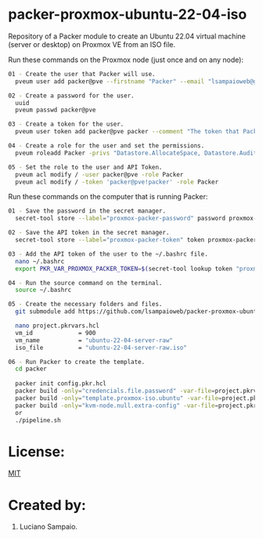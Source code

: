 # packer-proxmox-ubuntu-22-04-iso
Repository of a Packer module to create an Ubuntu 22.04 virtual machine (server or desktop) on Proxmox VE from an ISO file.

Run these commands on the Proxmox node (just once and on any node):
```bash
01 - Create the user that Packer will use.
  pveum user add packer@pve --firstname "Packer" --email "lsampaioweb@gmail.com" --comment "The user that Packer will use."

02 - Create a password for the user.
  uuid
  pveum passwd packer@pve

03 - Create a token for the user.
  pveum user token add packer@pve packer --comment "The token that Packer will use."

04 - Create a role for the user and set the permissions.
  pveum roleadd Packer -privs "Datastore.AllocateSpace, Datastore.Audit, Group.Allocate, Pool.Audit, Pool.Allocate, Sys.Audit, Sys.Modify, VM.Allocate, VM.Audit, VM.Clone, VM.Config.CDROM, VM.Config.CPU, VM.Config.Cloudinit, VM.Config.Disk, VM.Config.HWType, VM.Config.Memory, VM.Config.Network, VM.Config.Options, VM.Console, VM.Monitor, VM.PowerMgmt"

05 - Set the role to the user and API Token.
  pveum acl modify / -user packer@pve -role Packer
  pveum acl modify / -token 'packer@pve!packer' -role Packer
```

Run these commands on the computer that is running Packer:

```bash
01 - Save the password in the secret manager.
  secret-tool store --label="proxmox-packer-password" password proxmox-packer-password

02 - Save the API token in the secret manager.
  secret-tool store --label="proxmox-packer-token" token proxmox-packer-token

03 - Add the API token of the user to the ~/.bashrc file.
  nano ~/.bashrc
  export PKR_VAR_PROXMOX_PACKER_TOKEN=$(secret-tool lookup token "proxmox-packer-token")

04 - Run the source command on the terminal.
  source ~/.bashrc

05 - Create the necessary folders and files.
  git submodule add https://github.com/lsampaioweb/packer-proxmox-ubuntu-22-04-iso.git iso

  nano project.pkrvars.hcl
  vm_id             = 900
  vm_name           = "ubuntu-22-04-server-raw"
  iso_file          = "ubuntu-22-04-server-raw.iso"

06 - Run Packer to create the template.
  cd packer
  
  packer init config.pkr.hcl
  packer build -only="credencials.file.password" -var-file=project.pkrvars.hcl iso/.
  packer build -only="template.proxmox-iso.ubuntu" -var-file=project.pkrvars.hcl iso/.
  packer build -only="kvm-node.null.extra-config" -var-file=project.pkrvars.hcl iso/.
  or 
  ./pipeline.sh
```

# License:

[MIT](LICENSE "MIT License")

# Created by: 

1. Luciano Sampaio.

